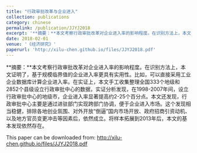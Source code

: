 ```yaml
---
title: "行政审批改革与企业进入"
collection: publications
category: chinese
permalink: /publication/JJYJ2018
excerpt: '**摘要：**本文考察行政审批改革对企业进入率的影响程度。在识别方法上，本文证明了，基于规模临界值的企业进入率更具有实用性。比如，可以直接采用工业企业数据库计算企业进入率。在实证上，本文手工收集整理全国333个地级和2852个县级设立行政审批中心的数据，实证分析发现，在1998-2007年间，设立行政审批中心的地级市，企业进入率显著提高约2-25个百分点。本文还发现，行政审批中心主要是通过进驻部门实现跨部门协调，便于企业进入市场。这个发现相当稳健，排除各地创业氛围、对外开放“倒逼”国内市场开放、政府招商引资动机、以及地方官员变更冲击等因素后，依然成立。将样本拓展到2013年后，本文的基本发现依然存在。'
date: 2018-02-01
venue: '《经济研究》'
paperurl: 'http://xilu-chen.github.io/files/JJYJ2018.pdf'
---
```


**摘要：**本文考察行政审批改革对企业进入率的影响程度。在识别方法上，本文证明了，基于规模临界值的企业进入率更具有实用性。比如，可以直接采用工业企业数据库计算企业进入率。在实证上，本文手工收集整理全国333个地级和2852个县级设立行政审批中心的数据，实证分析发现，在1998-2007年间，设立行政审批中心的地级市，企业进入率显著提高约2-25个百分点。本文还发现，行政审批中心主要是通过进驻部门实现跨部门协调，便于企业进入市场。这个发现相当稳健，排除各地创业氛围、对外开放“倒逼”国内市场开放、政府招商引资动机、以及地方官员变更冲击等因素后，依然成立。将样本拓展到2013年后，本文的基本发现依然存在。

This paper can be downloaded from: <http://xilu-chen.github.io/files/JJYJ2018.pdf>
